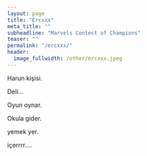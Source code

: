 ```yaml
---
layout: page
title: "Ercxxx"
meta_title: ""
subheadline: "Marvels Contest of Champions"
teaser: ""
permalink: "/ercxxx/"
header:
  image_fullwidth: /other/ercxxx.jpeg
---
```


Harun kişisi.

Deli...

Oyun oynar.

Okula gider.

yemek yer.

içerrrr....